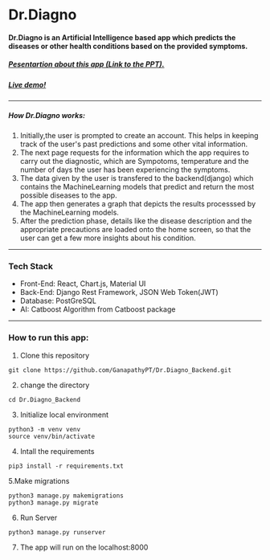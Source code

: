# Dr.Diagno
#### Dr.Diagno is an Artificial Intelligence based app which predicts the diseases or other health conditions based on the provided symptoms.

##### [Pesentartion about this app (Link to the PPT).](https://docs.google.com/presentation/d/1stXATFaBDL85zV4q5UVasmyiyTkJOv-LszQV9CKdIP8/edit?usp=sharing)
##### [Live demo!](https://dr-diagno.vercel.app/)
---
##### How Dr.Diagno works:
1. Initially,the user is prompted to create an account. This helps in keeping track of the user's past predictions and some other vital information.
2. The next page requests for the information which the app requires to carry out the diagnostic, which are Sympotoms, temperature and the number of days the user has been experiencing the symptoms.
3. The data given by the user is transfered to the backend(django) which contains the MachineLearning models that predict and return the most possible diseases to the app.
4. The app then generates a graph that depicts the results processsed by the MachineLearning models.
5. After the prediction phase, details like the disease description and the appropriate precautions are loaded onto the home screen, so that the user can get a few more insights about his condition.

---

### Tech Stack
* Front-End: React, Chart.js, Material UI
* Back-End: Django Rest Framework, JSON Web Token(JWT)
* Database: PostGreSQL
* AI: Catboost Algorithm from Catboost package

---
### How to run this app:
1. Clone this repository
```
git clone https://github.com/GanapathyPT/Dr.Diagno_Backend.git
```
2. change the directory
```
cd Dr.Diagno_Backend
```
3. Initialize local environment
```
python3 -m venv venv
source venv/bin/activate
```
4. Intall the requirements
```
pip3 install -r requirements.txt
```
5.Make migrations 
```
python3 manage.py makemigrations
python3 manage.py migrate
```
6. Run Server
```
python3 manage.py runserver
```
7. The app will run on the localhost:8000
